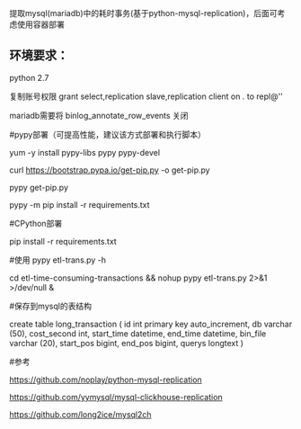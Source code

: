 提取mysql(mariadb)中的耗时事务(基于python-mysql-replication)，后面可考虑使用容器部署


## 环境要求：

python 2.7

复制账号权限 grant select,replication slave,replication client on *.* to repl@''

mariadb需要将 binlog_annotate_row_events 关闭


#pypy部署（可提高性能，建议该方式部署和执行脚本）

yum -y install pypy-libs pypy pypy-devel

curl https://bootstrap.pypa.io/get-pip.py -o get-pip.py

pypy get-pip.py

pypy -m pip install -r requirements.txt

#CPython部署

pip install -r requirements.txt


#使用
pypy etl-trans.py -h

cd etl-time-consuming-transactions && nohup pypy etl-trans.py 2>&1 >/dev/null &


#保存到mysql的表结构

create table long_transaction (
  id int primary key auto_increment, db varchar (50), cost_second int, start_time datetime, end_time datetime, bin_file varchar (20), start_pos bigint, end_pos bigint, querys longtext
)

#参考

https://github.com/noplay/python-mysql-replication

https://github.com/yymysql/mysql-clickhouse-replication

https://github.com/long2ice/mysql2ch

